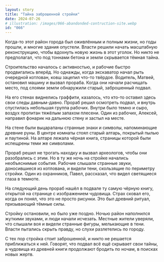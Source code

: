 ```yaml
---
layout: story
title: "Тайна заброшенной стройки"
date: 2024-07-26
# illustration: /images/066-abandonded-contruction-site.webp
id: "066"
---
```


Когда-то этот район города был оживлённым и полным жизни, но годы прошли, и многие здания опустели. Власти решили начать масштабную реконструкцию, чтобы вдохнуть новую жизнь в этот уголок. Но никто не предполагал, что под тоннами бетона и земли скрывается тёмная тайна.

Строительство началось с активностью, и рабочие быстро продвигались вперёд. Но однажды, когда экскаватор начал рыть очередной котлован, ковш зацепил что-то твёрдое. Водитель, Матвей, остановил машину и вызвал прораба. Когда они начали расчищать место, под слоями земли обнаружили старый, заброшенный подвал.

На его стенах виднелись граффити, казалось, что кто-то оставил здесь свои следы давным-давно. Прораб решил осмотреть подвал, и внутрь спустилась небольшая группа рабочих. Внутри было темно и сыро, воздух пропитан тяжёлым запахом плесени. Один из рабочих, Алексей, направил фонарик на дальнюю стену и застыл на месте.

На стене были выцарапаны странные знаки и символы, напоминающие древние руны. В центре комнаты стоял старый алтарь, покрытый пылью и паутиной. На алтаре лежала чёрная книга, страницы которой были испещрены теми же символами.

Прораб решил не трогать находку и вызвал археологов, чтобы они разобрались с этим. Но в ту же ночь на стройке начались необъяснимые события. Рабочие слышали странные звуки, доносившиеся из котлована, и видели тени, скользящие по периметру стройки. Один из охранников, Павел, рассказал, что видел светящиеся глаза в темноте.

На следующий день прораб нашёл в подвале ту самую чёрную книгу, открытой на странице с изображением чудовища. Страх сковал его, когда он понял, что это не просто рисунки. Это был древний ритуал, призывающий тёмные силы.

Стройку остановили, но было уже поздно. Ночью район наполнился жуткими звуками, и люди начали исчезать. Местные жители уверяли, что слышали воя и видели странные фигуры, мелькающие в тени. Власти пытались скрыть правду, но слухи разлетелись по городу.

С тех пор стройка стоит заброшенной, и никто не решается приближаться к ней. Говорят, что подвал всё ещё скрывает свои тайны, а чудовища из древней книги продолжают бродить по ночам, в поисках новых жертв.